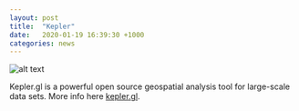 ```yaml
---
layout: post
title:  "Kepler"
date:   2020-01-19 16:39:30 +1000
categories: news
---
```


![alt text](https://d1a3f4spazzrp4.cloudfront.net/kepler.gl/website/hero/kepler.gl-contours.png)

Kepler.gl is a powerful open source geospatial analysis tool for large-scale data sets.
More info here [kepler.gl](https://kepler.gl/).